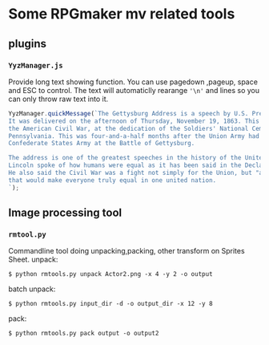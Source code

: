 # Some RPGmaker mv related tools

## plugins 

### `YyzManager.js`

Provide long text showing function. You can use pagedown ,pageup, space and ESC to control.
The text will automaticlly rearange `'\n'` and lines so you can only throw raw text into it.

```javascript
YyzManager.quickMessage(`The Gettysburg Address is a speech by U.S. President Abraham Lincoln. 
It was delivered on the afternoon of Thursday, November 19, 1863. This speech was made during 
the American Civil War, at the dedication of the Soldiers' National Cemetery in Gettysburg, 
Pennsylvania. This was four-and-a-half months after the Union Army had a victory over the 
Confederate States Army at the Battle of Gettysburg.

The address is one of the greatest speeches in the history of the United States. 
Lincoln spoke of how humans were equal as it has been said in the Declaration of Independence. 
He also said the Civil War was a fight not simply for the Union, but "a new birth of freedom" 
that would make everyone truly equal in one united nation.
`);
```


## Image processing tool

### `rmtool.py`

Commandline tool doing unpacking,packing, other transform on Sprites Sheet.
unpack:

`$ python rmtools.py unpack Actor2.png -x 4 -y 2 -o output`

batch unpack:

`$ python rmtools.py input_dir -d -o output_dir -x 12 -y 8`

pack:

`$ python rmtools.py pack output -o output2`